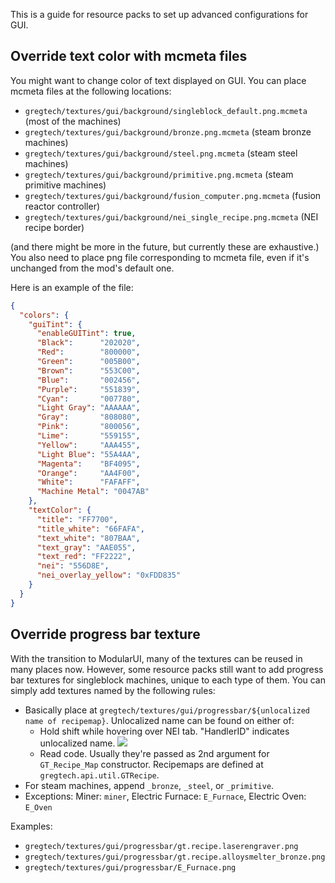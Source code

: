 This is a guide for resource packs to set up advanced configurations for GUI.

## Override text color with mcmeta files

You might want to change color of text displayed on GUI. You can place mcmeta files at the following locations:
- `gregtech/textures/gui/background/singleblock_default.png.mcmeta` (most of the machines)
- `gregtech/textures/gui/background/bronze.png.mcmeta` (steam bronze machines)
- `gregtech/textures/gui/background/steel.png.mcmeta` (steam steel machines)
- `gregtech/textures/gui/background/primitive.png.mcmeta` (steam primitive machines)
- `gregtech/textures/gui/background/fusion_computer.png.mcmeta` (fusion reactor controller)
- `gregtech/textures/gui/background/nei_single_recipe.png.mcmeta` (NEI recipe border)

(and there might be more in the future, but currently these are exhaustive.)
You also need to place png file corresponding to mcmeta file, even if it's unchanged from the mod's default one.

Here is an example of the file:
```json
{
  "colors": {
    "guiTint": {
      "enableGUITint": true,
      "Black":      "202020",
      "Red":        "800000",
      "Green":      "005B00",
      "Brown":      "553C00",
      "Blue":       "002456",
      "Purple":     "551839",
      "Cyan":       "007780",
      "Light Gray": "AAAAAA",
      "Gray":       "808080",
      "Pink":       "800056",
      "Lime":       "559155",
      "Yellow":     "AAA455",
      "Light Blue": "55A4AA",
      "Magenta":    "BF4095",
      "Orange":     "AA4F00",
      "White":      "FAFAFF",
      "Machine Metal": "0047AB"
    },
    "textColor": {
      "title": "FF7700",
      "title_white": "66FAFA",
      "text_white": "807BAA",
      "text_gray": "AAE055",
      "text_red": "FF2222",
      "nei": "556D8E",
      "nei_overlay_yellow": "0xFDD835"
    }
  }
}
```

## Override progress bar texture

With the transition to ModularUI, many of the textures can be reused in many places now. However, some resource packs still want to add progress bar textures for singleblock machines, unique to each type of them.
You can simply add textures named by the following rules:

- Basically place at `gregtech/textures/gui/progressbar/${unlocalized name of recipemap}`. Unlocalized name can be found on either of:
  - Hold shift while hovering over NEI tab. "HandlerID" indicates unlocalized name.
![](/docs/img/recipemap-unlocalized-name.png)
  - Read code. Usually they're passed as 2nd argument for `GT_Recipe_Map` constructor. Recipemaps are defined at `gregtech.api.util.GTRecipe`.
- For steam machines, append `_bronze`, `_steel`, or `_primitive`.
- Exceptions: Miner: `miner`, Electric Furnace: `E_Furnace`, Electric Oven: `E_Oven`

Examples:
- `gregtech/textures/gui/progressbar/gt.recipe.laserengraver.png`
- `gregtech/textures/gui/progressbar/gt.recipe.alloysmelter_bronze.png`
- `gregtech/textures/gui/progressbar/E_Furnace.png`
